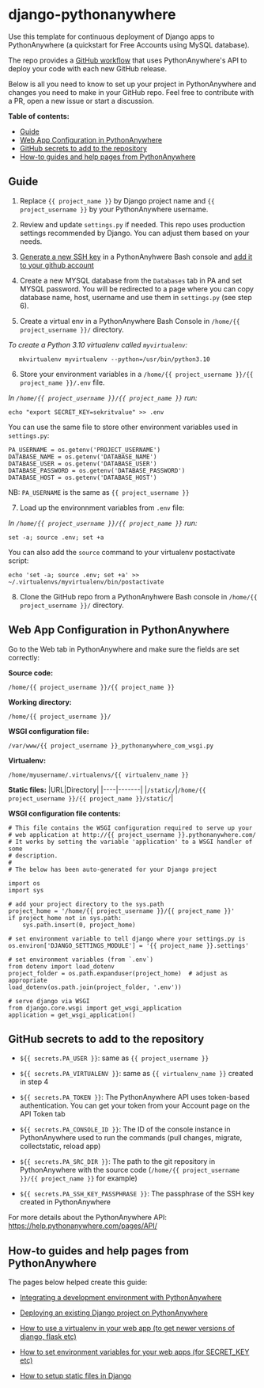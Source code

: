 # django-pythonanywhere
Use this template for continuous deployment of Django apps to PythonAnywhere (a quickstart for Free Accounts using MySQL database).

The repo provides a [GitHub workflow](https://github.com/ahmdhjj/django-pythonanywhere/blob/main/.github/workflows/deploy.yml) that uses PythonAnywhere's API to deploy your code with each new GitHub release.

Below is all you need to know to set up your project in PythonAnywhere and changes you need to make in your GitHub repo. Feel free to contribute with a PR, open a new issue or start a discussion.

**Table of contents:**
- [Guide](#guide)
- [Web App Configuration in PythonAnywhere](#web-app-configuration-in-pythonanywhere)
- [GitHub secrets to add to the repository](#github-secrets-to-add-to-the-repository)
- [How-to guides and help pages from PythonAnywhere](#how-to-guides-and-help-pages-from-pythonanywhere)

## Guide

1. Replace `{{ project_name }}` by Django project name and `{{ project_username }}` by your PythonAnywhere username.
2. Review and update `settings.py` if needed. This repo uses production settings recommended by Django. You can adjust them based on your needs.
3. [Generate a new SSH key](https://docs.github.com/en/authentication/connecting-to-github-with-ssh/generating-a-new-ssh-key-and-adding-it-to-the-ssh-agent#generating-a-new-ssh-key) in a PythonAnyhwere Bash console and [add it to your github account](https://docs.github.com/en/authentication/connecting-to-github-with-ssh/adding-a-new-ssh-key-to-your-github-account?tool=webui#adding-a-new-ssh-key-to-your-account)
4. Create a new MYSQL database from the `Databases` tab in PA and set MYSQL password. You will be redirected to a page where you can copy database name, host, username and use them in `settings.py` (see step 6).

5. Create a virtual env in a PythonAnywhere Bash Console in `/home/{{ project_username }}/` directory.

_To create a Python 3.10 virtualenv called `myvirtualenv`:_
```
   mkvirtualenv myvirtualenv --python=/usr/bin/python3.10
   ```

6. Store your environment variables in a `/home/{{ project_username }}/{{ project_name }}/.env` file.

_In `/home/{{ project_username }}/{{ project_name }}` run:_
```
echo "export SECRET_KEY=sekritvalue" >> .env
```
You can use the same file to store other environment variables used in `settings.py`:
```
PA_USERNAME = os.getenv('PROJECT_USERNAME')
DATABASE_NAME = os.getenv('DATABASE_NAME')
DATABASE_USER = os.getenv('DATABASE_USER')
DATABASE_PASSWORD = os.getenv('DATABASE_PASSWORD')
DATABASE_HOST = os.getenv('DATABASE_HOST')
```
NB: `PA_USERNAME` is the same as `{{ project_username }}`

7. Load up the environnment variables from `.env` file:

_In `/home/{{ project_username }}/{{ project_name }}` run:_
```
set -a; source .env; set +a
```

You can also add the `source` command to your virtualenv postactivate script:
```
echo 'set -a; source .env; set +a' >> ~/.virtualenvs/myvirtualenv/bin/postactivate
```
8. Clone the GitHub repo from a PythonAnyhwere Bash console in `/home/{{ project_username }}/` directory.

## Web App Configuration in PythonAnywhere
Go to the Web tab in PythonAnywhere and make sure the fields are set correctly:

**Source code:**
```
/home/{{ project_username }}/{{ project_name }}
```

**Working directory:**
```
/home/{{ project_username }}/
```

**WSGI configuration file:**
```
/var/www/{{ project_username }}_pythonanywhere_com_wsgi.py
```
**Virtualenv:**
```
/home/myusername/.virtualenvs/{{ virtualenv_name }}
```
**Static files:**
|URL|Directory|
|----|-------|
|`/static/`|`/home/{{ project_username }}/{{ project_name }}/static/`|

**WSGI configuration file contents:**
```
# This file contains the WSGI configuration required to serve up your
# web application at http://{{ project_username }}.pythonanywhere.com/
# It works by setting the variable 'application' to a WSGI handler of some
# description.
#
# The below has been auto-generated for your Django project

import os
import sys

# add your project directory to the sys.path
project_home = '/home/{{ project_username }}/{{ project_name }}'
if project_home not in sys.path:
    sys.path.insert(0, project_home)

# set environment variable to tell django where your settings.py is
os.environ['DJANGO_SETTINGS_MODULE'] = '{{ project_name }}.settings'

# set environment variables (from `.env`)
from dotenv import load_dotenv
project_folder = os.path.expanduser(project_home)  # adjust as appropriate
load_dotenv(os.path.join(project_folder, '.env'))

# serve django via WSGI
from django.core.wsgi import get_wsgi_application
application = get_wsgi_application()

```
## GitHub secrets to add to the repository
 
- `${{ secrets.PA_USER }}`: same as `{{ project_username }}`

- `${{ secrets.PA_VIRTUALENV }}`: same as `{{ virtualenv_name }}` created in step 4
 
- `${{ secrets.PA_TOKEN }}`: The PythonAnywhere API uses token-based authentication. You can get your token from your Account page on the API Token tab

- `${{ secrets.PA_CONSOLE_ID }}`: The ID of the console instance in PythonAnywhere used to run the commands (pull changes, migrate, collectstatic, reload app)

- `${{ secrets.PA_SRC_DIR }}`: The path to the git repository in PythonAnywhere with the source code (`/home/{{ project_username }}/{{ project_name }}` for example)

- `${{ secrets.PA_SSH_KEY_PASSPHRASE }}`: The passphrase of the SSH key created in PythonAnywhere

For more details about the PythonAnywhere API: https://help.pythonanywhere.com/pages/API/

## How-to guides and help pages from PythonAnywhere

 The pages below helped create this guide:

- [Integrating a development environment with PythonAnywhere](https://help.pythonanywhere.com/pages/IntegratingWithPythonAnywhere/)

- [Deploying an existing Django project on PythonAnywhere](https://help.pythonanywhere.com/pages/DeployExistingDjangoProject/)

- [How to use a virtualenv in your web app (to get newer versions of django, flask etc)](https://help.pythonanywhere.com/pages/Virtualenvs/)

- [How to set environment variables for your web apps (for SECRET_KEY etc)](https://help.pythonanywhere.com/pages/environment-variables-for-web-apps/)

- [How to setup static files in Django](https://help.pythonanywhere.com/pages/DjangoStaticFiles/)

